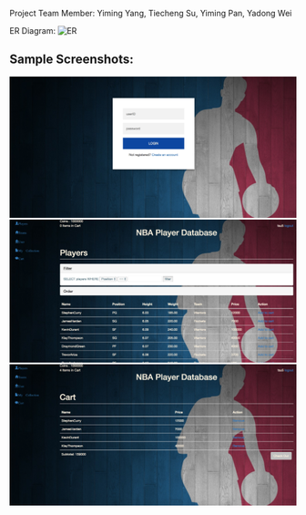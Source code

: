Project Team Member: Yiming Yang, Tiecheng Su, Yiming Pan, Yadong Wei

ER Diagram:
![ER](/ER-Diagram.jpeg)

Sample Screenshots:
-----------------
![Login Page](sample-display/login.png)
![PLayer Cards](sample-display/player-cards.png)
![Shopping Cart](sample-display/cart.png)